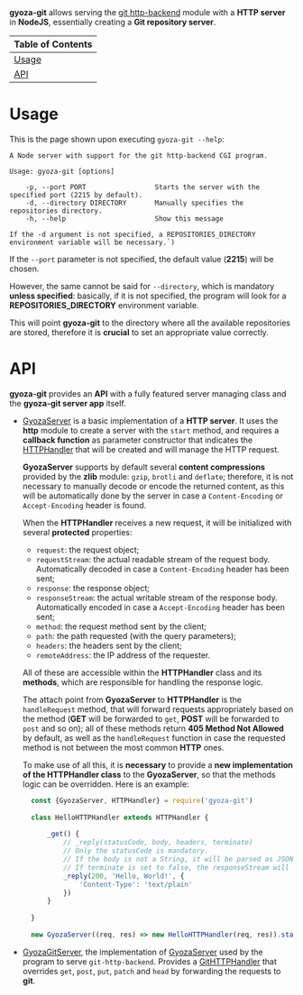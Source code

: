<p align="center">
  <img src="https://img.shields.io/npm/v/gyoza-git?color=00aa00" alt="">
  <img src="https://img.shields.io/github/actions/workflow/status/git-gyoza/gyoza-git/npm-publish.yml?label=tests" alt="">
  <img src="../badges/badges/coverage-lines.svg" alt="">
</p>

**gyoza-git** allows serving the [git http-backend](https://git-scm.com/docs/git-http-backend) module with a
**HTTP server** in **NodeJS**, essentially creating a **Git repository server**.

| Table of Contents |
|-------------------|
| [Usage](#usage)   |
| [API](#api)       |

# Usage

This is the page shown upon executing `gyoza-git --help`:

```
A Node server with support for the git http-backend CGI program.

Usage: gyoza-git [options]

    -p, --port PORT                 Starts the server with the specified port (2215 by default).
    -d, --directory DIRECTORY       Manually specifies the repositories directory.
    -h, --help                      Show this message

If the -d argument is not specified, a REPOSITORIES_DIRECTORY environment variable will be necessary.`)
```

If the `--port` parameter is not specified, the default value (**2215**) will be chosen.

However, the same cannot be said for `--directory`, which is mandatory **unless specified**:
basically, if it is not specified, the program will look for a **REPOSITORIES_DIRECTORY** environment variable.

This will point **gyoza-git** to the directory where all the available repositories are stored,
therefore it is **crucial** to set an appropriate value correctly.

# API

**gyoza-git** provides an **API** with a fully featured server managing class and the **gyoza-git server app** itself.

- [GyozaServer](../main/src/server/gyoza_server.js) is a basic implementation of a **HTTP server**.
  It uses the **http** module to create a server with the `start` method, and requires a **callback function**
  as parameter constructor that indicates the [HTTPHandler](../main/src/server/gyoza_server.js) that will be created
  and will manage the HTTP request.

  **GyozaServer** supports by default several **content compressions** provided by the **zlib** module: 
  `gzip`, `brotli` and `deflate`; therefore, it is not necessary to manually decode or encode the returned content,
  as this will be automatically done by the server in case a `Content-Encoding` or `Accept-Encoding` header is found.

  When the **HTTPHandler** receives a new request, it will be initialized with several **protected** properties:

  - `request`: the request object;
  - `requestStream`: the actual readable stream of the request body. Automatically decoded in case a `Content-Encoding`
    header has been sent;
  - `response`: the response object;
  - `responseStream`: the actual writable stream of the response body. Automatically encoded in case a `Accept-Encoding`
    header has been sent;
  - `method`: the request method sent by the client;
  - `path`: the path requested (with the query parameters);
  - `headers`: the headers sent by the client;
  - `remoteAddress`: the IP address of the requester.

  All of these are accessible within the **HTTPHandler** class and its **methods**, which are responsible for handling
  the response logic.

  The attach point from **GyozaServer** to **HTTPHandler** is the `handleRequest` method, that will forward requests
  appropriately based on the method (**GET** will be forwarded to `get`, **POST** will be forwarded to `post` and so on);
  all of these methods return **405 Method Not Allowed** by default, as well as the `handleRequest` function in case the
  requested method is not between the most common **HTTP** ones.

  To make use of all this, it is **necessary** to provide a **new implementation of the HTTPHandler class** to the 
  **GyozaServer**, so that the methods logic can be overridden. Here is an example:

  ```javascript
    const {GyozaServer, HTTPHandler} = require('gyoza-git')
    
    class HelloHTTPHandler extends HTTPHandler {
        
        _get() {
            // _reply(statusCode, body, headers, terminate)
            // Only the statusCode is mandatory.
            // If the body is not a String, it will be parsed as JSON.
            // If terminate is set to false, the responseStream will not be closed.
            _reply(200, 'Hello, World!', {
                'Content-Type': 'text/plain'
            })
        }
    
    }
    
    new GyozaServer((req, res) => new HelloHTTPHandler(req, res)).start()
    ```

- [GyozaGitServer](../main/src/server/gyoza_git_server.js), the implementation of [GyozaServer](../main/src/server/gyoza_server.js)
  used by the program to serve `git-http-backend`. Provides a [GitHTTPHandler](../main/src/server/gyoza_git_server.js)
  that overrides `get`, `post`, `put`, `patch` and `head` by forwarding the requests to **git**.
